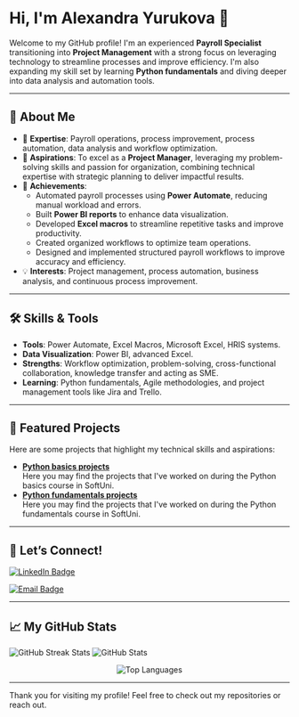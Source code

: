 # Hi, I'm Alexandra Yurukova 👋  

Welcome to my GitHub profile! I'm an experienced **Payroll Specialist** transitioning into **Project Management** with a strong focus on leveraging technology to streamline processes and improve efficiency. 
I'm also expanding my skill set by learning **Python fundamentals** and diving deeper into data analysis and automation tools.

---

## 🌟 **About Me**
- 🔧 **Expertise**: Payroll operations, process improvement, process automation, data analysis and workflow optimization.  
- 🎯 **Aspirations**: To excel as a **Project Manager**, leveraging my problem-solving skills and passion for organization, combining technical expertise with strategic planning to deliver impactful results.  
- 🚀 **Achievements**:  
   - Automated payroll processes using **Power Automate**, reducing manual workload and errors.  
   - Built **Power BI reports** to enhance data visualization.  
   - Developed **Excel macros** to streamline repetitive tasks and improve productivity.  
   - Created organized workflows to optimize team operations.
   - Designed and implemented structured payroll workflows to improve accuracy and efficiency.  
- 💡 **Interests**: Project management, process automation, business analysis, and continuous process improvement.   

---

## 🛠️ **Skills & Tools**
- **Tools**: Power Automate, Excel Macros, Microsoft Excel, HRIS systems.
- **Data Visualization**: Power BI, advanced Excel.
- **Strengths**: Workflow optimization, problem-solving, cross-functional collaboration, knowledge transfer and acting as SME.  
- **Learning**: Python fundamentals, Agile methodologies, and project management tools like Jira and Trello.  

---

## 📂 **Featured Projects**
Here are some projects that highlight my technical skills and aspirations:  
- [**Python basics projects**](https://github.com/Alexandra-Yurukova/PycharmProjects)  
   Here you may find the projects that I've worked on during the Python basics course in SoftUni.
- [**Python fundamentals projects**](#)  
   Here you may find the projects that I've worked on during the Python fundamentals course in SoftUni.

---

## 🤝 **Let’s Connect!**
 
[![LinkedIn Badge](https://img.shields.io/badge/LinkedIn-0077B5?style=for-the-badge&logo=linkedin&logoColor=white)](https://www.linkedin.com/in/alexandra-yurukova/)  

[![Email Badge](https://img.shields.io/badge/Email-0078D4?style=for-the-badge&logo=microsoft-outlook&logoColor=white)](mailto:alex.yurukova@gmail.com) 

---

## 📈 **My GitHub Stats**

![GitHub Streak Stats](https://github-readme-streak-stats.herokuapp.com/?user=Alexandra-Yurukova&theme=dark&hide_border=true)   ![GitHub Stats](https://github-readme-stats.vercel.app/api?username=Alexandra-Yurukova&show_icons=true&theme=dark&hide_border=true)

<p align="center">
  <img src="https://github-readme-stats.vercel.app/api/top-langs/?username=Alexandra-Yurukova&layout=compact&theme=dark&hide_border=true" alt="Top Languages" />
</p>

---

Thank you for visiting my profile! Feel free to check out my repositories or reach out.  
